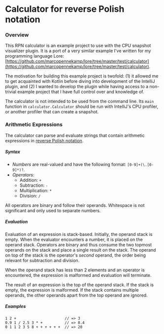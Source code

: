 # Calculator for reverse Polish notation

### Overview

This RPN calculator is an example project to use with the CPU snapshot visualizer plugin. It is a port of a very similar example I've written for my programming language Lore: [https://github.com/marcopennekamp/lore/tree/master/test/calculator](https://github.com/marcopennekamp/lore/tree/master/test/calculator). 

The motivation for building this example project is twofold: (1) it allowed me to get acquainted with Kotlin before diving into development of the IntelliJ plugin, and (2) I wanted to develop the plugin while having access to a non-trivial example project that I have full control over and knowledge of.

The calculator is not intended to be used from the command line. Its `main` function in `calculator.Calculator` should be run with IntelliJ's CPU profiler, or another profiler that can create a snapshot.



### Arithmetic Expressions

The calculator can parse and evaluate strings that contain arithmetic expressions in [reverse Polish notation](https://en.wikipedia.org/wiki/Reverse_Polish_notation).

##### Syntax

- *Numbers* are real-valued and have the following format: `[0-9]+(\.[0-9]*)?`.
- *Operators*:
  - Addition: `+`
  - Subtraction: `-`
  - Multiplication: `*`
  - Division: `/`

All operators are binary and follow their operands. Whitespace is not significant and only used to separate numbers.

##### Evaluation

Evaluation of an expression is stack-based. Initially, the operand stack is empty. When the evaluator encounters a number, it is placed on the operand stack. Operators are binary and thus consume the two topmost operands on the stack and place a single result on the stack. The operand on top of the stack is the operator's *second* operand, the order being relevant for subtraction and division.

When the operand stack has less than 2 elements and an operator is encountered, the expression is malformed and evaluation will terminate. 

The result of an expression is the top of the operand stack. If the stack is empty, the expression is malformed. If the stack contains multiple operands, the other operands apart from the top operand are ignored.

##### Examples

```
1 2 +                      // => 3
0.9 1 / 2.5 3 * +          // => 8.4
0 1 1 2 3 5 8 + + + + + +  // => 20
```
